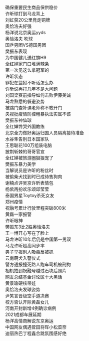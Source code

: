确保重要民生商品保供稳价  
许昕球打到马龙背上  
刘虹获20公里竞走铜牌  
奥恰洛夫好强  
杨洋说北京奥运yyds  
奥恰洛夫 吹球  
国乒男团VS德国男团  
樊振东表现  
为中国健儿送红旗H9  
全红婵家门口堆满辣条  
第一次见这么拿冠军的  
许昕状态  
罪犯在监狱不听话怎么办  
许昕说再打几年不是大问题  
刘国梁赛前指导如何击败伊藤美诚  
马龙熟悉的躲避姿势  
被踹门查补课老师称不敢开门  
央视批疫情防控粗暴执法实属不该  
樊振东神仙球  
全红婵馋哭外国教练  
北京全力做好奥运归国人员隔离接待准备  
水谷隼告别日本国家队  
王思聪花100万组装电脑  
披荆斩棘的哥哥官宣  
全红婵被旅游圈狠狠宠了  
樊振东暴力美学  
当解说员是许昕的粉丝时  
被偷柴犬找到时已成待售狗肉  
谢楠点评吴京许昕表情包  
杨紫再扮欢乐颂邱莹莹  
泰国男星Toytoy杀死女友  
郑州疫情  
祝融号累计行驶里程突破800米  
黄磊一家报警  
许昕眼神  
樊振东3比2胜奥恰洛夫  
王一博开心写在了脸上  
马龙许昕10年后仍是中国第一男双  
马龙许昕超高同步率  
男子举报别人吸毒反被抓  
云南萌犬入警仪式  
警方通报撞死路人跑车司机被刑拘  
相机拍到祝融号越过石块后照片  
网友总结基金讨论区十大黑话  
黄景瑜硬核带娃  
奥恰洛夫发球姿势  
尹笑言晋级空手道决赛  
校方否认开除黄磊女儿  
河南开封新增4例确诊病例  
2021成都车展延期  
杨洋高情商解说东京奥运  
中国网友偶遇菅田将晖小松菜奈  
迪丽热巴丁程鑫合跳氛围感好绝  
